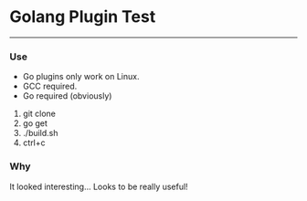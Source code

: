 # Golang Plugin Test
---------------------------------


### Use
- Go plugins only work on Linux.
- GCC required.
- Go required (obviously)

1. git clone
2. go get
3. ./build.sh
4. ctrl+c

### Why
It looked interesting... Looks to be really useful!